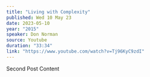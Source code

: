 ```yaml
---
title: "Living with Complexity"
published: Wed 10 May 23
date: 2023-05-10
year: "2015"
speaker: Don Norman
source: Youtube
duration: "33:34"
link: "https://www.youtube.com/watch?v=Tj96KyC9zdI"
---
```


Second Post Content